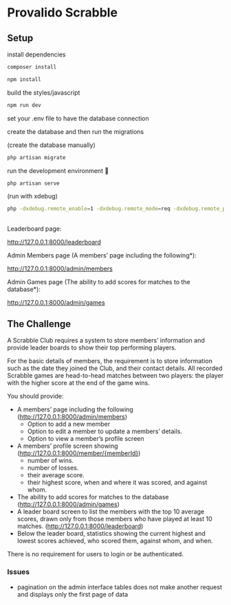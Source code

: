 # Provalido Scrabble

## Setup

install dependencies

```sh
composer install

npm install
```

build the styles/javascript

```sh
npm run dev
```

set your .env file to have the database connection

create the database and then run the migrations

(create the database manually)

```sh
php artisan migrate
```

run the development environment 🚀

```sh
php artisan serve
```

(run with xdebug)

```sh
php -dxdebug.remote_enable=1 -dxdebug.remote_mode=req -dxdebug.remote_port=9000 -dxdebug.remote_host=127.0.0.1 artisan serve
```

##

Leaderboard page:

http://127.0.0.1:8000/leaderboard

Admin Members page (A members’ page including the following*):

http://127.0.0.1:8000/admin/members

Admin Games page (The ability to add scores for matches to the database*):

http://127.0.0.1:8000/admin/games



## The Challenge

A Scrabble Club requires a system to store members’ information and provide leader boards to show
their top performing players.

For the basic details of members, the requirement is to store information such as the date they
joined the Club, and their contact details. All recorded Scrabble games are head-to-head matches
between two players: the player with the higher score at the end of the game wins.

You should provide:
* A members’ page including the following (http://127.0.0.1:8000/admin/members)
    * Option to add a new member
    * Option to edit a member to update a members’ details.
    * Option to view a member’s profile screen
* A members’ profile screen showing (http://127.0.0.1:8000/member/{memberId})
    * number of wins.
    * number of losses.
    * their average score.
    * their highest score, when and where it was scored, and against whom.
* The ability to add scores for matches to the database (http://127.0.0.1:8000/admin/games)
* A leader board screen to list the members with the top 10 average scores, drawn only from
those members who have played at least 10 matches. (http://127.0.0.1:8000/leaderboard)
* Below the leader board, statistics showing the current highest and lowest scores achieved,
who scored them, against whom, and when.

There is no requirement for users to login or be authenticated.


### Issues

* pagination on the admin interface tables does not make another request and displays only the first page of data
